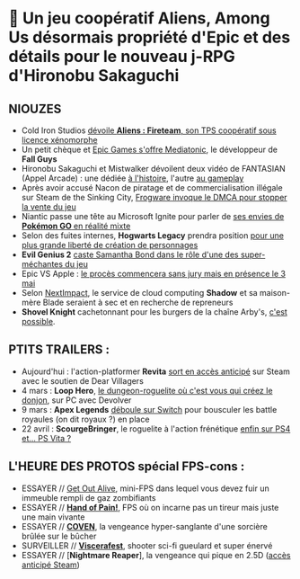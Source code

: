 # 🥝 Un jeu coopératif Aliens, Among Us désormais propriété d'Epic et des détails pour le nouveau j-RPG d'Hironobu Sakaguchi

## NIOUZES

- Cold Iron Studios [dévoile **Aliens : Fireteam**, son TPS coopératif sous licence xénomorphe](https://www.youtube.com/watch?v=B63_ljZ91Mc)
- Un petit chèque et [Epic Games s'offre Mediatonic](https://www.gamekult.com/actualite/epic-games-se-paye-mediatonic-le-studio-derriere-fall-guys-3050836657.html), le développeur de **Fall Guys**
- Hironobu Sakaguchi et Mistwalker dévoilent deux vidéo de FANTASIAN (Appel Arcade) : une dédiée [à l'histoire](https://www.youtube.com/watch?v=9guC7V_Cvdk), l'autre [au gameplay](https://www.youtube.com/watch?v=ePFgyBtvqQU)
- Après avoir accusé Nacon de piratage et de commercialisation illégale sur Steam de the Sinking City, [Frogware invoque le DMCA pour stopper la vente du jeu](https://www.gamekult.com/actualite/valve-retire-the-sinking-city-de-steam-apres-une-plainte-de-frogwares-3050836659.html)
- Niantic passe une tête au Microsoft Ignite pour parler de [ses envies de **Pokémon GO** en réalité mixte](https://www.youtube.com/watch?v=aBmhMNbcCV0)
- Selon des fuites internes, **Hogwarts Legacy** prendra position [pour une plus grande liberté de création de personnages](https://www.bloomberg.com/news/articles/2021-03-02/harry-potter-video-game-will-allow-for-transgender-characters)
- **Evil Genius 2** [caste Samantha Bond dans le rôle d'une des super-méchantes du jeu](vhttps://www.youtube.com/watch?v=SmfEHQuX8-M)
- Epic VS Apple : [le procès commencera sans jury mais en présence le 3 mai](https://www.gamekult.com/actualite/le-proces-opposant-epic-games-et-apple-debutera-le-3-mai-3050836641.html)
- Selon [NextImpact](https://www.nextinpact.com/article/46289/blade-shadow-est-dans-situation-financiere-difficile-dans-attente-dun-repreneur), le service de cloud computing **Shadow** et sa maison-mère Blade seraient à sec et en recherche de repreneurs 
- **Shovel Knight** cachetonnant pour les burgers de la chaîne Arby's, [c'est possible](https://www.youtube.com/watch?v=s_Dckzo4Tuk). 

## PTITS TRAILERS :

- Aujourd'hui : l'action-platformer **Revita** [sort en accès anticipé](https://www.youtube.com/watch?v=s_Dckzo4Tuk) sur Steam avec le soutien de Dear Villagers
- 4 mars : **Loop Hero**, [le dungeon-roguelite où c'est vous qui créez le donjon](https://www.youtube.com/watch?v=G37bO9vg8RY), sur PC avec Devolver
- 9 mars : **Apex Legends** [déboule sur Switch](https://www.youtube.com/watch?v=SVFy6YTpOH4) pour bousculer les battle royaules (on dit royaux ?) en place
- 22 avril : **ScourgeBringer**, le roguelite à l'action frénétique [enfin sur PS4 et... PS Vita ?](https://www.gamekult.com/actualite/scourgebringer-arrive-aussi-sur-ps4-et-ps-vita-3050836639.html 
)

## L'HEURE DES PROTOS spécial FPS-cons :

- ESSAYER // [Get Out Alive](https://owlneststudios.itch.io/get-out-alive), mini-FPS dans lequel vous devez fuir un immeuble rempli de gaz zombifiants
- ESSAYER // [**Hand of Pain!**](https://jefframos.itch.io/hand-of-pain), FPS où on incarne pas un tireur mais juste une main vivante
- ESSAYER // [**COVEN**](https://imaethan.itch.io/coven), la vengeance hyper-sanglante d'une sorcière brûlée sur le bûcher
- SURVEILLER // [**Viscerafest**](https://store.steampowered.com/app/1406780/Viscerafest/), shooter sci-fi gueulard et super énervé
- ESSAYER // [**Nightmare Reaper**], la vengeance qui pique en 2.5D ([accès anticipé Steam](https://store.steampowered.com/app/1051690/Nightmare_Reaper/))
